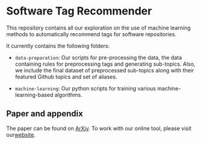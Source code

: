 # Software Tag Recommender
This repository contains all our exploration on the use of machine learning methods to automatically recommend tags for software repositories.

It currently contains the following folders:
<ul>
  <li><p><code>data-preparation</code>: Our scripts for pre-processing the data, the data containing rules for preprocessing tags and generating sub-topics. 
 Also, we include the final dataset of preprocessed sub-topics along with their featured Github topics and set of aliases.</p></li>
  <li><p><code>machine-learning</code>: Our python scripts for training various machine-learning-based algorithms.</p></li>
</ul>

## Paper and appendix
The paper can be found on <a href="https://arxiv.org/abs/2010.09116">ArXiv</a>.
To work with our online tool, please visit our<a href="repologue.com">website</a>.
<!--<ul>
    <li>The paper can be found here: <a href="https://arxiv.org/abs/2010.09116">link</a>.</li>
    <li>The raw dataset can be found here: <a href="http://add_url">link</a>.</li>
    <li>The appendix with our full results can be found here: <a href="http://add_url">link</a>.</li>
</ul-->
